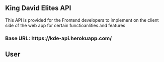 ## King David Elites API

This API is provided for the Frontend developers to implement on the client side of the web app for certain functioanlities and features

<h3>Base URL: https://kde-api.herokuapp.com/</h3>

## User
